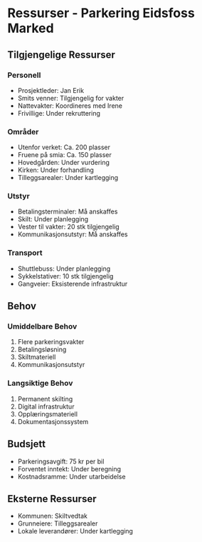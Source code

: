 # Ressurser - Parkering Eidsfoss Marked

## Tilgjengelige Ressurser

### Personell
- Prosjektleder: Jan Erik
- Smits venner: Tilgjengelig for vakter
- Nattevakter: Koordineres med Irene
- Frivillige: Under rekruttering

### Områder
- Utenfor verket: Ca. 200 plasser
- Fruene på smia: Ca. 150 plasser
- Hovedgården: Under vurdering
- Kirken: Under forhandling
- Tilleggsarealer: Under kartlegging

### Utstyr
- Betalingsterminaler: Må anskaffes
- Skilt: Under planlegging
- Vester til vakter: 20 stk tilgjengelig
- Kommunikasjonsutstyr: Må anskaffes

### Transport
- Shuttlebuss: Under planlegging
- Sykkelstativer: 10 stk tilgjengelig
- Gangveier: Eksisterende infrastruktur

## Behov

### Umiddelbare Behov
1. Flere parkeringsvakter
2. Betalingsløsning
3. Skiltmateriell
4. Kommunikasjonsutstyr

### Langsiktige Behov
1. Permanent skilting
2. Digital infrastruktur
3. Opplæringsmateriell
4. Dokumentasjonssystem

## Budsjett
- Parkeringsavgift: 75 kr per bil
- Forventet inntekt: Under beregning
- Kostnadsramme: Under utarbeidelse

## Eksterne Ressurser
- Kommunen: Skiltvedtak
- Grunneiere: Tilleggsarealer
- Lokale leverandører: Under kartlegging
